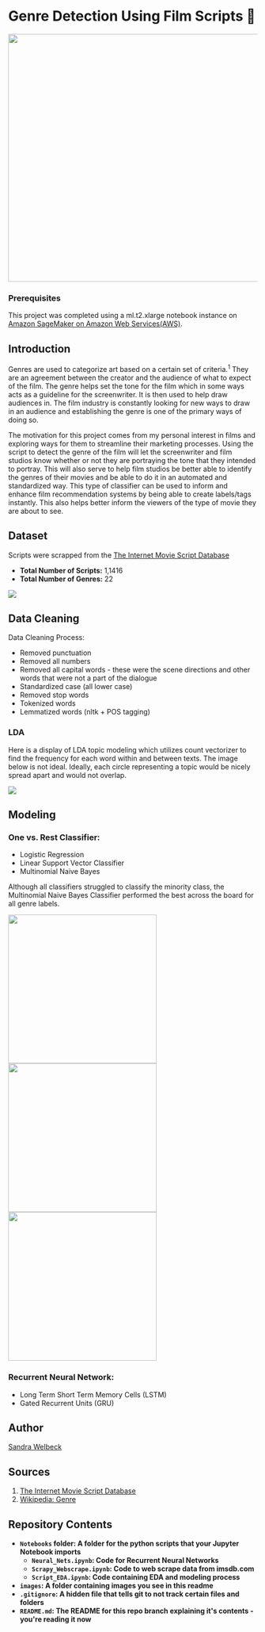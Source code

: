 <p align="center"> 
  
# Genre Detection Using Film Scripts :movie_camera: 
</p>

<p align="center">
  
<img src="images/film_genre_image.jpg" height = "500" width="800" />
</p>


### Prerequisites
This project was completed using a ml.t2.xlarge notebook instance on [Amazon SageMaker on Amazon Web Services(AWS)](https://aws.amazon.com/sagemaker/?nc2=h_ql_prod_ml_sm).

## Introduction
Genres are used to categorize art based on a certain set of criteria.<sup>1</sup> They are an agreement between the creator and the audience of what to expect of the film. The genre helps set the tone for the film which in some ways acts as a guideline for the screenwriter. It is then used to help draw audiences in. The film industry is constantly looking for new ways to draw in an audience and establishing the genre is one of the primary ways of doing so.

The motivation for this project comes from my personal interest in films and exploring ways for them to streamline their marketing processes. Using the script to detect the genre of the film will let the screenwriter and film studios know whether or not they are portraying the tone that they intended to portray. This will also serve to help film studios be better able to identify the genres of their movies and be able to do it in an automated and standardized way. This type of classifier can be used to inform and enhance film recommendation systems by being able to create labels/tags instantly. This also helps better inform the viewers of the type of movie they are about to see.


## Dataset
Scripts were scrapped from the [The Internet Movie Script Database](https://imsdb.com)
- **Total Number of Scripts:** 1,1416
- **Total Number of Genres:** 22

<img src="images/scripts_per_genre.png"/>

## Data Cleaning
Data Cleaning Process:
- Removed punctuation
- Removed all numbers
- Removed all capital words - these were the scene directions and other words that were not a part of the dialogue
- Standardized case (all lower case)
- Removed stop words 
- Tokenized words 
- Lemmatized words (nltk + POS tagging)

### LDA
Here is a display of LDA topic modeling which utilizes count vectorizer to find the frequency for each word within and between texts. The image below is not ideal. Ideally, each circle representing a topic would be nicely spread apart and would not overlap.

![](images/lda_topics.png)



## Modeling
### One vs. Rest Classifier:
   - Logistic Regression
   - Linear Support Vector Classifier
   - Multinomial Naive Bayes
   
Although all classifiers struggled to classify the minority class, the Multinomial Naive Bayes Classifier performed the best across the board for all genre labels.

<img src="images/cm_action.png" height = "300" width="300"/>
<img src="images/cm_drama.png" height = "300" width="300"/>
<img src="images/cm_fantasy.png" height = "300" width="300"/>

### Recurrent Neural Network:
   - Long Term Short Term Memory Cells (LSTM)
   - Gated Recurrent Units (GRU)


## Author
[Sandra Welbeck](https://github.com/SWelbeck) <br>

## Sources
1. [The Internet Movie Script Database](https://imsdb.com) <br>
2. [Wikipedia: Genre](https://en.wikipedia.org/wiki/Genre) <b>

## Repository Contents
- `Notebooks` folder: A folder for the python scripts that your Jupyter Notebook imports
  - `Neural_Nets.ipynb`: Code for Recurrent Neural Networks
  - `Scrapy_Webscrape.ipynb`: Code to web scrape data from imsdb.com
  - `Script_EDA.ipynb`: Code containing EDA and modeling process
- `images`: A folder containing images you see in this readme
- `.gitignore`: A hidden file that tells git to not track certain files and folders
- `README.md`: The README for this repo branch explaining it's contents - you're reading it now
